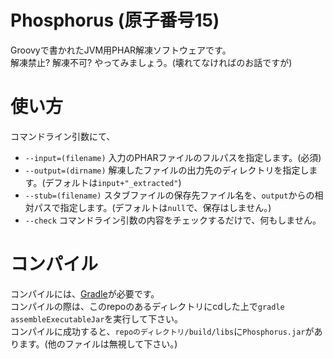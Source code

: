 # Phosphorus (原子番号15)
Groovyで書かれたJVM用PHAR解凍ソフトウェアです。    
解凍禁止? 解凍不可? やってみましょう。(壊れてなければのお話ですが)    

# 使い方
コマンドライン引数にて、
- `--input=(filename)` 入力のPHARファイルのフルパスを指定します。(必須)
- `--output=(dirname)` 解凍したファイルの出力先のディレクトリを指定します。(デフォルトは`input+"_extracted"`)
- `--stub=(filename)` スタブファイルの保存先ファイル名を、`output`からの相対パスで指定します。(デフォルトは`null`で、保存はしません。)
- `--check` コマンドライン引数の内容をチェックするだけで、何もしません。

# コンパイル
コンパイルには、[Gradle](https://gradle.org)が必要です。    
コンパイルの際は、このrepoのあるディレクトリにcdした上で`gradle assembleExecutableJar`を実行して下さい。     
コンパイルに成功すると、`repoのディレクトリ/build/libs`に`Phosphorus.jar`があります。(他のファイルは無視して下さい。)    
